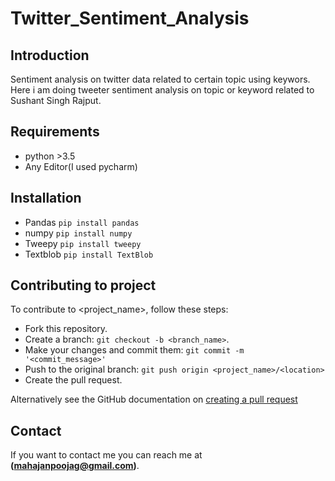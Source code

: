 # Twitter_Sentiment_Analysis

## Introduction
Sentiment analysis on twitter data related to certain topic using keywors.
Here i am doing tweeter sentiment analysis on topic or keyword related to Sushant Singh Rajput.

## Requirements
- python >3.5
- Any Editor(I used pycharm)

## Installation
- Pandas `pip install pandas`
- numpy  `pip install numpy`
- Tweepy `pip install tweepy`
- Textblob `pip install TextBlob`

## Contributing to project
To contribute to <project_name>, follow these steps:

- Fork this repository.
- Create a branch: `git checkout -b <branch_name>`.
- Make your changes and commit them: `git commit -m '<commit_message>'`
- Push to the original branch: `git push origin <project_name>/<location>`
- Create the pull request.
 
 Alternatively see the GitHub documentation on [creating a pull request](https://docs.github.com/en/github/collaborating-with-issues-and-pull-requests/creating-a-pull-request)
  
  ## Contact
  If you want to contact me you can reach me at __(mahajanpoojag@gmail.com)__.

